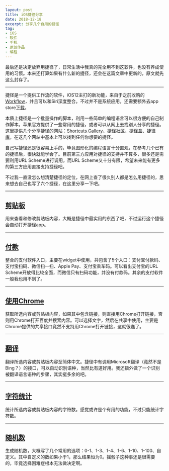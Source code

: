```yaml
---
layout: post
title: iOS捷径分享
date: 2018-12-18
excerpt: 分享几个自用的捷径
tag: 
- iOS
- 软件
- 手机
- 原创作品
- 编程
---
```


最后还是决定放弃用捷径了，日常生活中我真的完全用不到这软件，也没有养成使用的习惯。本来还打算如果有什么新的捷径，还会在这篇文章中更新的，原文就先这么封存了。

---

捷径是一个提供工作流的软件，iOS12主打的新功能，来自于之前收购的[Workflow](http://www.workflow.is/)，并且可以和Siri深度整合。不过并不是系统应用，还需要额外去app store[下载](https://itunes.apple.com/cn/app/%E6%8D%B7%E5%BE%84/id915249334)。

本质上捷径是一个批量操作的脚本，利用一些简单的编程语言可以很方便的自己制作脚本。苹果官方提供了一些常用的捷径，或者可以从网上去找别人分享的捷径。这里提供几个分享捷径的网站：[Shortcuts Gallery](https://shortcuts.sspai.com/)、[捷径社区](https://sharecuts.cn/)、[捷径盒](https://jiejinghe.com/)、[捷径库](http://jiejingapp.cn/)，在这几个网站中基本上可以找到任何你想要的捷径。

自己写捷径还是很容易上手的，毕竟图形化的编程语言十分直观，在参考几个已有的捷径后，很快就能学会了。目前第三方应用对捷径的支持并不算多，很多还是需要利用URL Scheme进行调用，而URL Scheme又十分有限，希望未来能有更多的第三方应用直接支持捷径吧。

不过我一直没怎么想清楚捷径的定位，在网上查了很久别人都是怎么用捷径的，思来想去自己也写了六个捷径，在这里分享一下吧。

---

## [剪贴板](https://www.icloud.com/shortcuts/4bc574ea29e947d7a824e12dd6a92a0f)

用来查看和修改剪贴板内容，大概是捷径中最实用的东西了吧，不过运行这个捷径会自动打开捷径app。

---

## [付款](https://www.icloud.com/shortcuts/f0ed472210094c7dbad2b8b0fb9f501c)

整合的支付软件入口，主要在widget中使用，共包含了5个入口：支付宝付款码、支付宝扫码、微信扫一扫、Apple Pay、支付宝乘车码。可以看出支付宝的URL Scheme开放得比较全面，而微信只有扫码功能，并没有付款码。其余的支付软件一般我也用不到了。

---

## [使用Chrome](https://www.icloud.com/shortcuts/06f3879c527046829a2aa1a3522ac48a)

获取所选内容或剪贴板内容，如果其中包含链接，则直接用Chrome打开链接，否则用Chrome打开百度并搜索内容。可以选择文字，然后在共享中使用，主要是Chrome提供的共享接口竟然不支持用Chrome打开链接，这就很蠢了。

---

## [翻译](https://www.icloud.com/shortcuts/9cfe617dc8524379b8d703de4cbcf1ab)

翻译所选内容或剪贴板内容至简体中文。捷径中有调用Microsoft翻译（竟然不是Bing？）的接口，可以自动识别语种，当然比有道好用。我还额外做了一个识别被翻译语言语种的步骤，其实挺多余的吧。

---

## [字符统计](https://www.icloud.com/shortcuts/b65f530a1e47474183da0c75d6e67270)

统计所选内容或剪贴板内容的字符数。感觉或许是个有用的功能，不过只能统计字符数。

---

## [随机数](https://www.icloud.com/shortcuts/5a39981f3bea4a45954860fd04f027d5)

生成随机数，大概写了几个常用的选项：0-1、1-3、1-4、1-6、1-10、1-100、自定义。其中自定义的数如果小于1，那么结果恒为0。摇骰子这种事还是很需要的，毕竟选择困难症根本无法做决定啊。